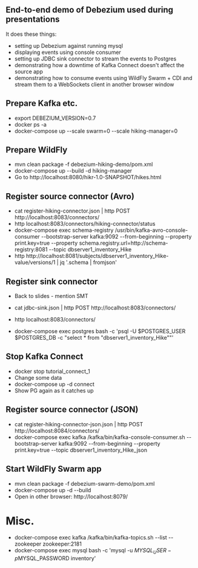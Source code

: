 ## End-to-end demo of Debezium used during presentations

It does these things:

* setting up Debezium against running mysql
* displaying events using console consumer
* setting up JDBC sink connector to stream the events to Postgres
* demonstrating how a downtime of Kafka Connect doesn't affect the source app
* demonstrating how to consume events using WildFly Swarm + CDI and stream them to a WebSockets client in another browser window

## Prepare Kafka etc.

- export DEBEZIUM_VERSION=0.7
- docker ps -a
- docker-compose up --scale swarm=0 --scale hiking-manager=0

## Prepare WildFly

- mvn clean package -f debezium-hiking-demo/pom.xml
- docker-compose up --build -d hiking-manager
- Go to http://localhost:8080/hikr-1.0-SNAPSHOT/hikes.html

## Register source connector (Avro)

- cat register-hiking-connector.json | http POST http://localhost:8083/connectors/
- http localhost:8083/connectors/hiking-connector/status
- docker-compose exec schema-registry /usr/bin/kafka-avro-console-consumer --bootstrap-server kafka:9092 --from-beginning --property print.key=true --property schema.registry.url=http://schema-registry:8081 --topic dbserver1_inventory_Hike
- http http://localhost:8081/subjects/dbserver1_inventory_Hike-value/versions/1 | jq '.schema | fromjson'

## Register sink connector

- Back to slides - mention SMT

- cat jdbc-sink.json | http POST http://localhost:8083/connectors/
- http localhost:8083/connectors/
- docker-compose exec postgres bash -c 'psql -U $POSTGRES_USER $POSTGRES_DB -c "select * from \"dbserver1_inventory_Hike\""'

## Stop Kafka Connect

- docker stop tutorial_connect_1
- Change some data
- docker-compose up -d connect
- Show PG again as it catches up

## Register source connector (JSON)

- cat register-hiking-connector-json.json | http POST http://localhost:8084/connectors/
- docker-compose exec kafka /kafka/bin/kafka-console-consumer.sh --bootstrap-server kafka:9092 --from-beginning --property print.key=true --topic dbserver1_inventory_Hike_json

## Start WildFly Swarm app

- mvn clean package -f debezium-swarm-demo/pom.xml
- docker-compose up -d --build
- Open in other browser: http://localhost:8079/

# Misc.

- docker-compose exec kafka /kafka/bin/kafka-topics.sh --list --zookeeper zookeeper:2181
- docker-compose exec mysql bash -c 'mysql -u $MYSQL_USER -p$MYSQL_PASSWORD inventory'
